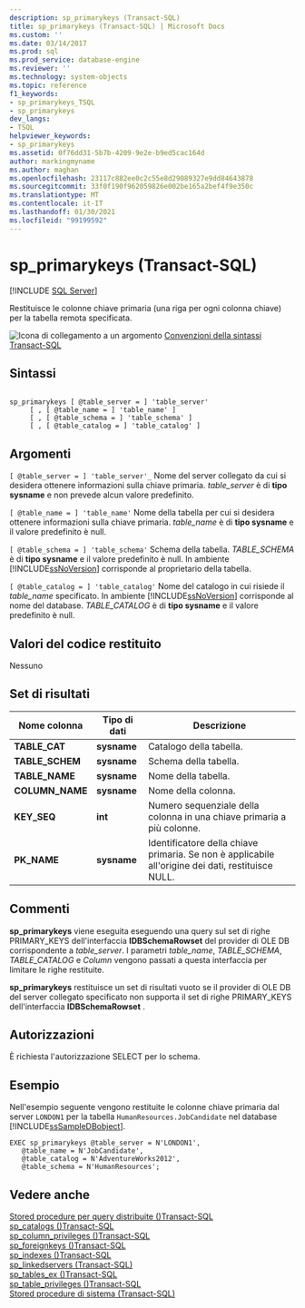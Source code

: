 ```yaml
---
description: sp_primarykeys (Transact-SQL)
title: sp_primarykeys (Transact-SQL) | Microsoft Docs
ms.custom: ''
ms.date: 03/14/2017
ms.prod: sql
ms.prod_service: database-engine
ms.reviewer: ''
ms.technology: system-objects
ms.topic: reference
f1_keywords:
- sp_primarykeys_TSQL
- sp_primarykeys
dev_langs:
- TSQL
helpviewer_keywords:
- sp_primarykeys
ms.assetid: 0f76dd31-5b7b-4209-9e2e-b9ed5cac164d
author: markingmyname
ms.author: maghan
ms.openlocfilehash: 23117c882ee0c2c55e8d29089327e9dd84643878
ms.sourcegitcommit: 33f0f190f962059826e002be165a2bef4f9e350c
ms.translationtype: MT
ms.contentlocale: it-IT
ms.lasthandoff: 01/30/2021
ms.locfileid: "99199592"
---
```

# <a name="sp_primarykeys-transact-sql"></a>sp_primarykeys (Transact-SQL)
[!INCLUDE [SQL Server](../../includes/applies-to-version/sqlserver.md)]

  Restituisce le colonne chiave primaria (una riga per ogni colonna chiave) per la tabella remota specificata.  
  
 ![Icona di collegamento a un argomento](../../database-engine/configure-windows/media/topic-link.gif "Icona di collegamento a un argomento") [Convenzioni della sintassi Transact-SQL](../../t-sql/language-elements/transact-sql-syntax-conventions-transact-sql.md)  
  
## <a name="syntax"></a>Sintassi  
  
```  
  
sp_primarykeys [ @table_server = ] 'table_server'   
     [ , [ @table_name = ] 'table_name' ]   
     [ , [ @table_schema = ] 'table_schema' ]   
     [ , [ @table_catalog = ] 'table_catalog' ]  
```  
  
## <a name="arguments"></a>Argomenti  
`[ @table_server = ] 'table_server'_` Nome del server collegato da cui si desidera ottenere informazioni sulla chiave primaria. *table_server* è di **tipo sysname** e non prevede alcun valore predefinito.  
  
`[ @table_name = ] 'table_name'` Nome della tabella per cui si desidera ottenere informazioni sulla chiave primaria. *table_name* è di **tipo sysname** e il valore predefinito è null.  
  
`[ @table_schema = ] 'table_schema'` Schema della tabella. *TABLE_SCHEMA* è di **tipo sysname** e il valore predefinito è null. In ambiente [!INCLUDE[ssNoVersion](../../includes/ssnoversion-md.md)] corrisponde al proprietario della tabella.  
  
`[ @table_catalog = ] 'table_catalog'` Nome del catalogo in cui risiede il *table_name* specificato. In ambiente [!INCLUDE[ssNoVersion](../../includes/ssnoversion-md.md)] corrisponde al nome del database. *TABLE_CATALOG* è di **tipo sysname** e il valore predefinito è null.  
  
## <a name="return-code-values"></a>Valori del codice restituito  
 Nessuno  
  
## <a name="result-sets"></a>Set di risultati  
  
|Nome colonna|Tipo di dati|Descrizione|  
|-----------------|---------------|-----------------|  
|**TABLE_CAT**|**sysname**|Catalogo della tabella.|  
|**TABLE_SCHEM**|**sysname**|Schema della tabella.|  
|**TABLE_NAME**|**sysname**|Nome della tabella.|  
|**COLUMN_NAME**|**sysname**|Nome della colonna.|  
|**KEY_SEQ**|**int**|Numero sequenziale della colonna in una chiave primaria a più colonne.|  
|**PK_NAME**|**sysname**|Identificatore della chiave primaria. Se non è applicabile all'origine dei dati, restituisce NULL.|  
  
## <a name="remarks"></a>Commenti  
 **sp_primarykeys** viene eseguita eseguendo una query sul set di righe PRIMARY_KEYS dell'interfaccia **IDBSchemaRowset** del provider di OLE DB corrispondente a *table_server*. I parametri *table_name*, *TABLE_SCHEMA*, *TABLE_CATALOG* e *Column* vengono passati a questa interfaccia per limitare le righe restituite.  
  
 **sp_primarykeys** restituisce un set di risultati vuoto se il provider di OLE DB del server collegato specificato non supporta il set di righe PRIMARY_KEYS dell'interfaccia **IDBSchemaRowset** .  
  
## <a name="permissions"></a>Autorizzazioni  
 È richiesta l'autorizzazione SELECT per lo schema.  
  
## <a name="examples"></a>Esempio  
 Nell'esempio seguente vengono restituite le colonne chiave primaria dal server `LONDON1` per la tabella `HumanResources.JobCandidate` nel database [!INCLUDE[ssSampleDBobject](../../includes/sssampledbobject-md.md)].  
  
```  
EXEC sp_primarykeys @table_server = N'LONDON1',   
   @table_name = N'JobCandidate',  
   @table_catalog = N'AdventureWorks2012',   
   @table_schema = N'HumanResources';  
```  
  
## <a name="see-also"></a>Vedere anche  
 [Stored procedure per query distribuite &#40;&#41;Transact-SQL ](../../relational-databases/system-stored-procedures/distributed-queries-stored-procedures-transact-sql.md)   
 [sp_catalogs &#40;&#41;Transact-SQL ](../../relational-databases/system-stored-procedures/sp-catalogs-transact-sql.md)   
 [sp_column_privileges &#40;&#41;Transact-SQL ](../../relational-databases/system-stored-procedures/sp-column-privileges-transact-sql.md)   
 [sp_foreignkeys &#40;&#41;Transact-SQL ](../../relational-databases/system-stored-procedures/sp-foreignkeys-transact-sql.md)   
 [sp_indexes &#40;&#41;Transact-SQL ](../../relational-databases/system-stored-procedures/sp-indexes-transact-sql.md)   
 [sp_linkedservers &#40;Transact-SQL&#41;](../../relational-databases/system-stored-procedures/sp-linkedservers-transact-sql.md)   
 [sp_tables_ex &#40;&#41;Transact-SQL ](../../relational-databases/system-stored-procedures/sp-tables-ex-transact-sql.md)   
 [sp_table_privileges &#40;&#41;Transact-SQL ](../../relational-databases/system-stored-procedures/sp-table-privileges-transact-sql.md)   
 [Stored procedure di sistema &#40;Transact-SQL&#41;](../../relational-databases/system-stored-procedures/system-stored-procedures-transact-sql.md)  
  
  
